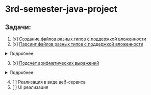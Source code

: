 # 3rd-semester-java-project
## Задачи:
1. [x] [Создание файлов разных типов с поддержкой вложенности](https://github.com/ArtsiomShatsernik/3rd-semester-java-project/blob/master/Grand_Task/src/main/java/FileActions/FileFormer.java)
2. [x] [Парсинг файлов разных типов с поддержкой вложенности](https://github.com/ArtsiomShatsernik/3rd-semester-java-project/blob/master/Grand_Task/src/main/java/FileActions/FileParser.java)
  
  <details>
    <summary>Подробнее</summary>
    
   #### Типы файлов
   * [x] .json
   * [x] .xml
   * [x] .txt
   #### Типы архивации
   * [x] .jar
   * [x] .zip
   #### Типы шифрования
   * [x] DES/ECB/PKCS5Padding
  </details>
  
3. [x] [Подсчёт арифметических выражений](https://github.com/ArtsiomShatsernik/3rd-semester-java-project/blob/master/Grand_Task/src/main/java/org/main/Expression.java)
 
 <details>
    <summary>Подробнее</summary>
    
   #### Парсинг выражений
   * [x] Самостоятельно, с регулярными выражениями
   * [x] С использованием библиотеки "exp4j"
  </details>
  
4. [ ] Реализация в виде веб-сервиса
5. [ ] UI реализация
